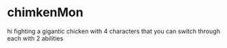 # chimkenMon
hi 
fighting a gigantic chicken with 4 characters that you can switch through
each with 2 abilities

